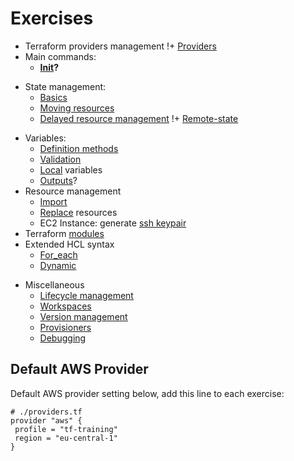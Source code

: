 # Exercises

- Terraform providers management
  !+ [Providers](./providers1/) 
- Main commands:
  + **[Init](./init1)?**
+ State management:
  + [Basics](./state1)
  + [Moving resources](./state_mv1) 
  + [Delayed resource management](./state2)
  !+ [Remote-state](./remote-state1)
- Variables:
  - [Definition methods](./vars1)
  - [Validation](./var-def1)
  + [Local](./locals1) variables
  + [Outputs](./output1)?
- Resource management
  + [Import](./import1)
  + [Replace](./replace1) resources
  + EC2 Instance: generate [ssh keypair](./ec2-ssh)
- Terraform [modules](./m1)
- Extended HCL syntax
  - [For_each](./for1)
  - [Dynamic](./dyn1)
+ Miscellaneous
  + [Lifecycle management](./lifecycle1)
  + [Workspaces](./wspace1)
  + [Version management](./ver1)
  + [Provisioners](./prov1)
  + [Debugging](./debug1)    
  


## Default AWS Provider

Default AWS provider setting below, add this line to each exercise:

````
# ./providers.tf
provider "aws" {
 profile = "tf-training"
 region = "eu-central-1"
}
````